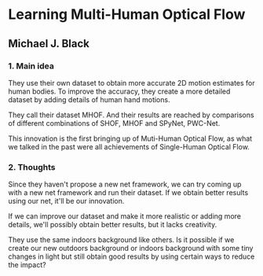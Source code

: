 # **Learning Multi-Human Optical Flow**

## Michael J. Black

### 1. Main idea

They use their own dataset to obtain more accurate 2D motion estimates for human bodies. To improve the accuracy, they create a more detailed dataset by adding details of human hand motions.

They call their dataset MHOF. And their results are reached by comparisons of different combinations of SHOF, MHOF and SPyNet, PWC-Net.

This innovation is the first bringing up of Muti-Human Optical Flow, as what we talked in the past were all achievements of Single-Human Optical Flow.

### 2. Thoughts

Since they haven't propose a new net framework, we can try coming up with a new net framework and run their dataset. If we obtain better results using our net, it'll be our innovation.

If we can improve our dataset and make it more realistic or adding more details, we'll possibly obtain better results, but it lacks creativity.

They use the same indoors background like others. Is it possible if we create our new outdoors background or indoors background with some tiny changes in light but still obtain good results by using certain ways to reduce the impact?
